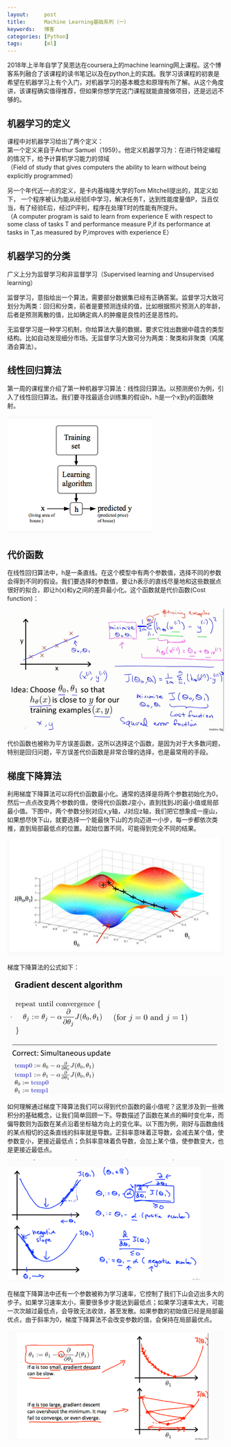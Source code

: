 ```yaml
---
layout:     post
title:      Machine Learning基础系列（一）
keywords:   博客
categories: [Python]
tags:	    [ml]
---
```


2018年上半年自学了吴恩达在coursera上的machine learning网上课程。这个博客系列融合了该课程的读书笔记以及在python上的实践。我学习该课程的初衷是希望在机器学习上有个入门，对机器学习的基本概念和原理有所了解。从这个角度讲，该课程确实值得推荐，但如果你想学完这门课程就能直接做项目，还是远远不够的。

## 机器学习的定义    

课程中对机器学习给出了两个定义：     
第一个定义来自于Arthur Samuel（1959）。他定义机器学习为：在进行特定编程的情况下，给予计算机学习能力的领域   
（Field of study that gives computers the ability to learn without being explicitly programmed）    

另一个年代近一点的定义，是卡内基梅隆大学的Tom Mitchell提出的，其定义如下， 一个程序被认为能从经验E中学习，解决任务T，达到性能度量值P，当且仅当，有了经验E后，经过P评判，程序在处理T时的性能有所提升。   
（A computer program is said to learn from experience E with respect to some class of tasks T and performance measure P,if its performance at tasks in T,as measured by P,improves with experience E）     

## 机器学习的分类    

广义上分为监督学习和非监督学习（Supervised learning and Unsupervised learning）    

监督学习，意指给出一个算法，需要部分数据集已经有正确答案。监督学习大致可划分为两类：回归和分类，前者是要预测连续的值，比如根据照片预测人的年龄，后者是预测离散的值，比如确定病人的肿瘤是良性的还是恶性的。     

无监督学习是一种学习机制，你给算法大量的数据，要求它找出数据中蕴含的类型结构。比如自动发现细分市场。无监督学习大致可分为两类：聚类和非聚类（鸡尾酒会算法）。

## 线性回归算法 
 
第一周的课程里介绍了第一种机器学习算法：线性回归算法。以预测房价为例，引入了线性回归算法。我们要寻找最适合训练集的假设h，h是一个x到y的函数映射。

  ![](/images/images_2018/week1_1.png)     
  
## 代价函数    

在线性回归算法中，h是一条直线。在这个模型中有两个参数值，选择不同的参数会得到不同的假设。我们要选择的参数值，要让h表示的直线尽量地和这些数据点很好的拟合，即让h(x)和y之间的差异最小化。这个函数就是代价函数(Cost function)：   

  ![](/images/images_2018/week1_2.png)   

代价函数也被称为平方误差函数，这所以选择这个函数，是因为对于大多数问题，特别是回归问题，平方误差代价函数是非常合理的选择，也是最常用的手段。   

## 梯度下降算法   

利用梯度下降算法可以将代价函数最小化。通常的选择是将两个参数初始化为0，然后一点点改变两个参数的值，使得代价函数J变小，直到找到J的最小值或局部最小值。下图中，两个参数分别对应x,y轴，J对应z轴，我们把它想象成一座山，如果想尽快下山，就要选择一个能最快下山的方向迈进一小步，每一步都依次类推，直到局部最低点的位置。起始位置不同，可能得到完全不同的结果。

  ![](/images/images_2018/week1_3.jpg)     

梯度下降算法的公式如下：      

  ![](/images/images_2018/week1_4.png)      

如何理解通过梯度下降算法我们可以得到代价函数的最小值呢？这里涉及到一些微积分的基础概念，让我们简单回顾一下。导数描述了函数在某点的瞬时变化率，而偏导数则为函数在某点沿着坐标轴方向上的变化率。以下图为例，刚好与函数曲线的某点相切的这条直线的斜率就是导数。正斜率意味着正导数，会减去某个值，使参数变小，更接近最低点；负斜率意味着负导数，会加上某个值，使参数变大，也是更接近最低点。    

  ![](/images/images_2018/week1_5.png)       

在梯度下降算法中还有一个参数被称为学习速率，它控制了我们下山会迈出多大的步子。如果学习速率太小，需要很多步才能达到最低点；如果学习速率太大，可能一次次越过最低点，会导致无法收敛，甚至发散。如果参数的初始值已经是局部最优点，由于斜率为0，梯度下降算法不会改变参数的值，会保持在局部最优点。    
  
  ![](/images/images_2018/week1_6.png)     